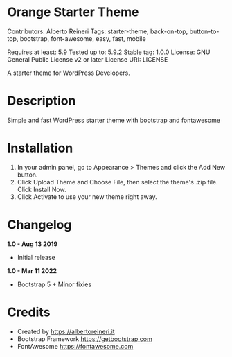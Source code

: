 # Orange Starter Theme 

Contributors: Alberto Reineri
Tags: starter-theme, back-on-top, button-to-top, bootstrap, font-awesome, easy, fast, mobile

Requires at least: 5.9
Tested up to: 5.9.2
Stable tag: 1.0.0
License: GNU General Public License v2 or later
License URI: LICENSE

A starter theme for WordPress Developers.

# Description

Simple and fast WordPress starter theme with bootstrap and fontawesome 

# Installation

1. In your admin panel, go to Appearance > Themes and click the Add New button.
2. Click Upload Theme and Choose File, then select the theme's .zip file. Click Install Now.
3. Click Activate to use your new theme right away.

# Changelog

**1.0 - Aug 13 2019**
* Initial release

**1.0 - Mar 11 2022**
* Bootstrap 5 + Minor fixies

# Credits

* Created by https://albertoreineri.it 
* Bootstrap Framework https://getbootstrap.com
* FontAwesome https://fontawesome.com